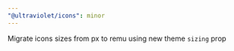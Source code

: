 ```yaml
---
"@ultraviolet/icons": minor
---
```


Migrate icons sizes from px to remu using new theme `sizing` prop
